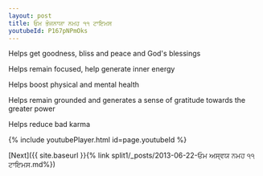 ```yaml
---
layout: post
title: ਓਮ ਭੋਜਨਾਯਾ ਨਮਹ ੧੧ ਟਾਇਮਸ
youtubeId: P167pNPmOks
---
```

 
 
Helps get goodness, bliss and peace and God's blessings
 
Helps remain focused, help generate inner energy 
 
Helps boost physical and mental health 
 
Helps remain grounded and generates a sense of gratitude towards the greater power 
 
Helps reduce bad karma
 
 
 
 


{% include youtubePlayer.html id=page.youtubeId %}
 
[Next]({{ site.baseurl }}{% link  split1/_posts/2013-06-22-ਓਮ ਅਸ੍ਵਯ ਨਮਹ ੧੧ ਟਾਇਮਸ.md%})
 
